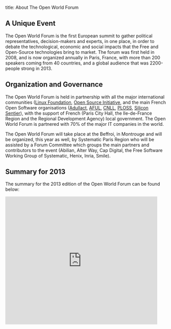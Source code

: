 title: About The Open World Forum

## A Unique Event

The Open World Forum is the first European summit to gather political representatives, decision-makers and experts, in one place, in order to debate the technological, economic and social impacts that the Free and Open-Source technologies bring to market. The forum was first held in 2008, and is now organized annually in Paris, France, with more than 200 speakers coming from 40 countries, and a global audience that was 2200-people strong in 2013.

## Organization and Governance

The Open World Forum is held in partnership with all the major international communities ([Linux Foundation](http://www.linuxfoundation.org/), [Open Source Initiative](http://www.opensource.org/), and the main French Open Software organisations ([Adullact](http://www.adullact.org/), [AFUL](http://www.aful.org/), [CNLL](http://www.cnll.fr/), [PLOSS](http://www.ploss.fr/), [Silicon Sentier](http://siliconsentier.org/)), with the support of French (Paris City Hall, the Ile-de-France Region and the Regional Development Agency) local government. The Open World Forum is partnered with 70% of the major IT companies in the world.

The Open World Forum will take place at the Beffroi, in Montrouge and will be organized, this year as well, by Systematic Paris Region who will be assisted by a Forum Committee which groups the main partners and contributors to the event (Abilian, Alter Way, Cap Digital, the Free Software Working Group of Systematic, Henix, Inria, Smile).

## Summary for 2013

The summary for the 2013 edition of the Open World Forum can be found below:

<iframe src="http://www.slideshare.net/slideshow/embed_code/30905313" width="476" height="400" frameborder="0" marginwidth="0" marginheight="0" scrolling="no"></iframe>
